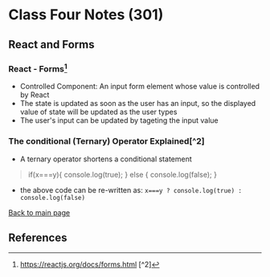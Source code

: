 # Class Four Notes (301)

## React and Forms

### React - Forms[^1]

- Controlled Component: An input form element whose value is controlled by React
- The state is updated as soon as the user has an input, so the displayed value of state will be updated as the user types
- The user's input can be updated by tageting the input value

### The conditional (Ternary) Operator Explained[^2]

- A ternary operator shortens a conditional statement

>if(x===y){
>  console.log(true);
>} else {
>  console.log(false);
>}

- the above code can be re-written as: 
`x===y ? console.log(true) : console.log(false)`

 [Back to main page](https://mirandalu2020.github.io/reading-notes/)

## References

[^1]:https://reactjs.org/docs/forms.html
[^2]